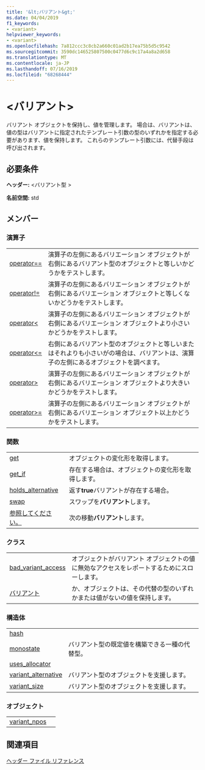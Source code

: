 ```yaml
---
title: '&lt;バリアント&gt;'
ms.date: 04/04/2019
f1_keywords:
- <variant>
helpviewer_keywords:
- <variant>
ms.openlocfilehash: 7a812ccc3c8cb2a660c01ad2b17ea75b5d5c9542
ms.sourcegitcommit: 3590dc146525807500c0477d6c9c17a4a8a2d658
ms.translationtype: MT
ms.contentlocale: ja-JP
ms.lasthandoff: 07/16/2019
ms.locfileid: "68268444"
---
```

# <a name="ltvariantgt"></a>&lt;バリアント&gt;

バリアント オブジェクトを保持し、値を管理します。 場合は、バリアントは、値の型はバリアントに指定されたテンプレート引数の型のいずれかを指定する必要があります、値を保持します。 これらのテンプレート引数には、代替手段は呼び出されます。

## <a name="requirements"></a>必要条件

**ヘッダー:** \<バリアント型 >

**名前空間:** std

## <a name="members"></a>メンバー

### <a name="operators"></a>演算子

|||
|-|-|
|[operator==](../standard-library/forward-list-operators.md#op_eq_eq)|演算子の左側にあるバリエーション オブジェクトが右側にあるバリアント型のオブジェクトと等しいかどうかをテストします。|
|[operator!=](../standard-library/forward-list-operators.md#op_neq)|演算子の左側にあるバリエーション オブジェクトが右側にあるバリエーション オブジェクトと等しくないかどうかをテストします。|
|[operator<](../standard-library/forward-list-operators.md#op_lt)|演算子の左側にあるバリエーション オブジェクトが右側にあるバリエーション オブジェクトより小さいかどうかをテストします。|
|[operator<=](../standard-library/forward-list-operators.md#op_lt_eq)|右側にあるバリアント型のオブジェクトと等しいまたはそれよりも小さいがの場合は、バリアントは、演算子の左側にあるオブジェクトを調べます。|
|[operator>](../standard-library/forward-list-operators.md#op_gt)|演算子の左側にあるバリエーション オブジェクトが右側にあるバリエーション オブジェクトより大きいかどうかをテストします。|
|[operator>=](../standard-library/forward-list-operators.md#op_lt_eq)|演算子の左側にあるバリエーション オブジェクトが右側にあるバリエーション オブジェクト以上かどうかをテストします。|

### <a name="functions"></a>関数

|||
|-|-|
|[get](../standard-library/variant-functions.md#get)|オブジェクトの変化形を取得します。|
|[get_if](../standard-library/variant-functions.md#get_if)|存在する場合は、オブジェクトの変化形を取得します。|
|[holds_alternative](../standard-library/variant-functions.md#holds_alternative)|返す**true**バリアントが存在する場合。|
|[swap](../standard-library/variant-functions.md#swap)|スワップを**バリアント**します。|
|[参照してください。](../standard-library/variant-functions.md#visit)|次の移動**バリアント**します。|

### <a name="classes"></a>クラス

|||
|-|-|
|[bad_variant_access](../standard-library/bad-variant-access-class.md)|オブジェクトがバリアント オブジェクトの値に無効なアクセスをレポートするためにスローします。|
|[バリアント](../standard-library/variant.md)|か、オブジェクトは、その代替の型のいずれかまたは値がないの値を保持します。|

### <a name="structs"></a>構造体

|||
|-|-|
|[hash](../standard-library/hash-structure.md)||
|[monostate](../standard-library/monostate-structure.md)|バリアント型の既定値を構築できる一種の代替型。|
|[uses_allocator](../standard-library/uses-allocator-structure.md)||
|[variant_alternative](../standard-library/variant-alternative-structure.md)|バリアント型のオブジェクトを支援します。|
|[variant_size](../standard-library/variant-size-structure.md)|バリアント型のオブジェクトを支援します。|

### <a name="objects"></a>オブジェクト

|||
|-|-|
|[variant_npos](../standard-library/variant-functions.md#variant_npos)||

## <a name="see-also"></a>関連項目

[ヘッダー ファイル リファレンス](../standard-library/cpp-standard-library-header-files.md)
